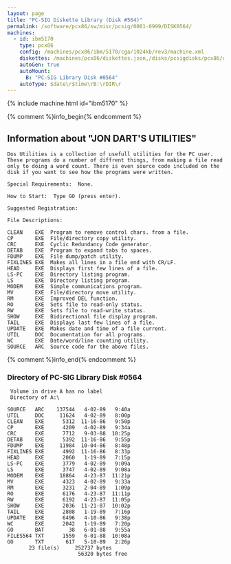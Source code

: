 ```yaml
---
layout: page
title: "PC-SIG Diskette Library (Disk #564)"
permalink: /software/pcx86/sw/misc/pcsig/0001-0999/DISK0564/
machines:
  - id: ibm5170
    type: pcx86
    config: /machines/pcx86/ibm/5170/cga/1024kb/rev3/machine.xml
    diskettes: /machines/pcx86/diskettes.json,/disks/pcsigdisks/pcx86/diskettes.json
    autoGen: true
    autoMount:
      B: "PC-SIG Library Disk #0564"
    autoType: $date\r$time\rB:\rDIR\r
---
```


{% include machine.html id="ibm5170" %}

{% comment %}info_begin{% endcomment %}

## Information about "JON DART'S UTILITIES"

    Dos Utilities is a collection of usefull utilities for the PC user.
    These programs do a number of diffrent things, from making a file read
    only to doing a word count. There is even source code included on the
    disk if you want to see how the programs were written.
    
    Special Requirements:  None.
    
    How to Start:  Type GO (press enter).
    
    Suggested Registration:
    
    File Descriptions:
    
    CLEAN    EXE  Program to remove control chars. from a file.
    CP       EXE  File/directory copy utility.
    CRC      EXE  Cyclic Redundancy Code generator.
    DETAB    EXE  Program to expand tabs to spaces.
    FDUMP    EXE  File dump/patch utility.
    FIXLINES EXE  Makes all lines in a file end with CR/LF.
    HEAD     EXE  Displays first few lines of a file.
    LS-PC    EXE  Directory listing program.
    LS       EXE  Directory listing program.
    MODEM    EXE  Simple communications program.
    MV       EXE  File/directory move utility.
    RM       EXE  Improved DEL function.
    RO       EXE  Sets file to read-only status.
    RW       EXE  Sets file to read-write status.
    SHOW     EXE  Bidirectional file display program.
    TAIL     EXE  Displays last few lines of a file.
    UPDATE   EXE  Makes date and time of a file current.
    UTIL     DOC  Documentation for all programs.
    WC       EXE  Date/word/line counting utility.
    SOURCE   ARC  Source code for the above files.
{% comment %}info_end{% endcomment %}


### Directory of PC-SIG Library Disk #0564

     Volume in drive A has no label
     Directory of A:\

    SOURCE   ARC    137544   4-02-89   9:40a
    UTIL     DOC     11624   4-02-89   8:00p
    CLEAN    EXE      5312  11-16-86   9:50p
    CP       EXE      4209   4-02-89   9:34a
    CRC      EXE      7712   9-03-88  10:25p
    DETAB    EXE      5392  11-16-86   9:55p
    FDUMP    EXE     11984  10-04-86   8:48p
    FIXLINES EXE      4992  11-16-86   8:33p
    HEAD     EXE      2060   1-19-89   7:15p
    LS-PC    EXE      3779   4-02-89   9:09a
    LS       EXE      3747   4-02-89   9:08a
    MODEM    EXE     18864   4-23-87  11:21p
    MV       EXE      4323   4-02-89   9:33a
    RM       EXE      3231   2-04-89   1:09p
    RO       EXE      6176   4-23-87  11:11p
    RW       EXE      6192   4-23-87  11:05p
    SHOW     EXE      2036  11-21-87  10:02p
    TAIL     EXE      2808   1-19-89   7:16p
    UPDATE   EXE      6496   4-10-86   9:38p
    WC       EXE      2042   1-19-89   7:20p
    GO       BAT        38   6-01-88   9:55a
    FILES564 TXT      1559   6-01-88  10:08a
    GO       TXT       617   5-10-89   2:26p
           23 file(s)     252737 bytes
                           56320 bytes free
